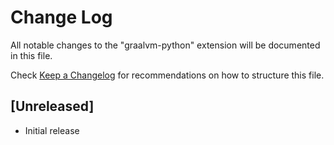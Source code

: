 # Change Log
All notable changes to the "graalvm-python" extension will be documented in this file.

Check [Keep a Changelog](http://keepachangelog.com/) for recommendations on how to structure this file.

## [Unreleased]
- Initial release